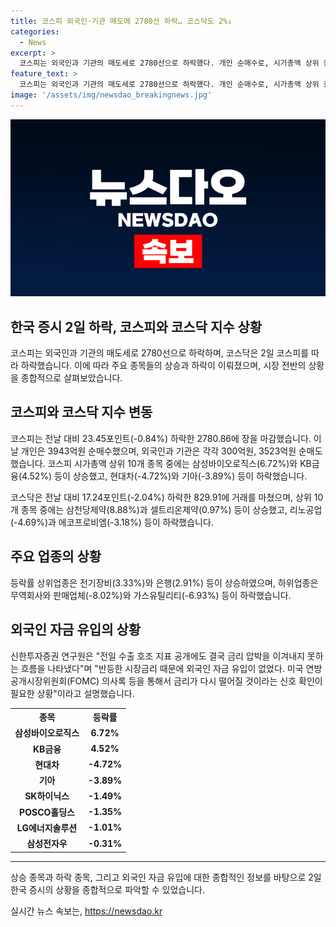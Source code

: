 ```yaml
---
title: 코스피 외국인·기관 매도에 2780선 하락… 코스닥도 2%↓
categories:
  - News
excerpt: >
  코스피는 외국인과 기관의 매도세로 2780선으로 하락했다. 개인 순매수로, 시가총액 상위 종목 중 일부는 상승했고 현대차, 기아 등은 하락했다. 등락률 상위업종은 전기장비, 은행 등이며, 하위업종은 무역회사와 판매업체, 가스유틸리티 등이다. 코스닥은 외국인과 기관의 매도로 하락하며, 삼천당제약은 상승했고, HLB, 알테오젠 등은 하락했다. 이노스페이스는 공모가 대비 하락했고, 시장금리 상승으로 외국인 자금 유입이 없었다는 분석이 나왔다.
feature_text: >
  코스피는 외국인과 기관의 매도세로 2780선으로 하락했다. 개인 순매수로, 시가총액 상위 종목 중 일부는 상승했고 현대차, 기아 등은 하락했다. 등락률 상위업종은 전기장비, 은행 등이며, 하위업종은 무역회사와 판매업체, 가스유틸리티 등이다. 코스닥은 외국인과 기관의 매도로 하락하며, 삼천당제약은 상승했고, HLB, 알테오젠 등은 하락했다. 이노스페이스는 공모가 대비 하락했고, 시장금리 상승으로 외국인 자금 유입이 없었다는 분석이 나왔다.
image: '/assets/img/newsdao_breakingnews.jpg'
---
```


<p><img src="/assets/img/newsdao_breakingnews.jpg" alt="firstkoreanews 속보" /></p>

<h2 data-ke-size="size26">한국 증시 2일 하락, 코스피와 코스닥 지수 상황</h2>

<p data-ke-size="size16">코스피는 외국인과 기관의 매도세로 2780선으로 하락하며, 코스닥은 2일 코스피를 따라 하락했습니다. 이에 따라 주요 종목들의 상승과 하락이 이뤄졌으며, 시장 전반의 상황을 종합적으로 살펴보았습니다.</p>

<h2 data-ke-size="size24">코스피와 코스닥 지수 변동</h2>

<p data-ke-size="size16">코스피는 전날 대비 23.45포인트(-0.84%) 하락한 2780.86에 장을 마감했습니다. 이날 개인은 3943억원 순매수했으며, 외국인과 기관은 각각 300억원, 3523억원 순매도했습니다. 코스피 시가총액 상위 10개 종목 중에는 삼성바이오로직스(6.72%)와 KB금융(4.52%) 등이 상승했고, 현대차(-4.72%)와 기아(-3.89%) 등이 하락했습니다.</p>

<p data-ke-size="size16">코스닥은 전날 대비 17.24포인트(-2.04%) 하락한 829.91에 거래를 마쳤으며, 상위 10개 종목 중에는 삼천당제약(8.88%)과 셀트리온제약(0.97%) 등이 상승했고, 리노공업(-4.69%)과 에코프로비엠(-3.18%) 등이 하락했습니다.</p>

<h2 data-ke-size="size24">주요 업종의 상황</h2>

<p data-ke-size="size16">등락률 상위업종은 전기장비(3.33%)와 은행(2.91%) 등이 상승하였으며, 하위업종은 무역회사와 판매업체(-8.02%)와 가스유틸리티(-6.93%) 등이 하락했습니다.</p>

<h2 data-ke-size="size24">외국인 자금 유입의 상황</h2>

<p data-ke-size="size16">신한투자증권 연구원은 "전일 수출 호조 지표 공개에도 결국 금리 압박을 이겨내지 못하는 흐름을 나타냈다"며 "반등한 시장금리 때문에 외국인 자금 유입이 없었다. 미국 연방공개시장위원회(FOMC) 의사록 등을 통해서 금리가 다시 떨어질 것이라는 신호 확인이 필요한 상황"이라고 설명했습니다.</p>

<table>
    <tr>
        <th>종목</th>
        <th>등락률</th>
    </tr>
    <tr>
        <td style="text-align: center; height: 17px;"><b>삼성바이오로직스</b></td>
        <td style="text-align: center; height: 17px;"><b>6.72%</b></td>
    </tr>
    <tr>
        <td style="text-align: center; height: 17px;"><b>KB금융</b></td>
        <td style="text-align: center; height: 17px;"><b>4.52%</b></td>
    </tr>
    <tr>
        <td style="text-align: center; height: 17px;"><b>현대차</b></td>
        <td style="text-align: center; height: 17px;"><b>-4.72%</b></td>
    </tr>
    <tr>
        <td style="text-align: center; height: 17px;"><b>기아</b></td>
        <td style="text-align: center; height: 17px;"><b>-3.89%</b></td>
    </tr>
    <tr>
        <td style="text-align: center; height: 17px;"><b>SK하이닉스</b></td>
        <td style="text-align: center; height: 17px;"><b>-1.49%</b></td>
    </tr>
    <tr>
        <td style="text-align: center; height: 17px;"><b>POSCO홀딩스</b></td>
        <td style="text-align: center; height: 17px;"><b>-1.35%</b></td>
    </tr>
    <tr>
        <td style="text-align: center; height: 17px;"><b>LG에너지솔루션</b></td>
        <td style="text-align: center; height: 17px;"><b>-1.01%</b></td>
    </tr>
    <tr>
        <td style="text-align: center; height: 17px;"><b>삼성전자우</b></td>
        <td style="text-align: center; height: 17px;"><b>-0.31%</b></td>
    </tr>
</table>

<hr>

<p data-ke-size="size16">상승 종목과 하락 종목, 그리고 외국인 자금 유입에 대한 종합적인 정보를 바탕으로 2일 한국 증시의 상황을 종합적으로 파악할 수 있었습니다.</p>
실시간 뉴스 속보는, <a href="https://newsdao.kr" rel="dofollow">https://newsdao.kr</a>


